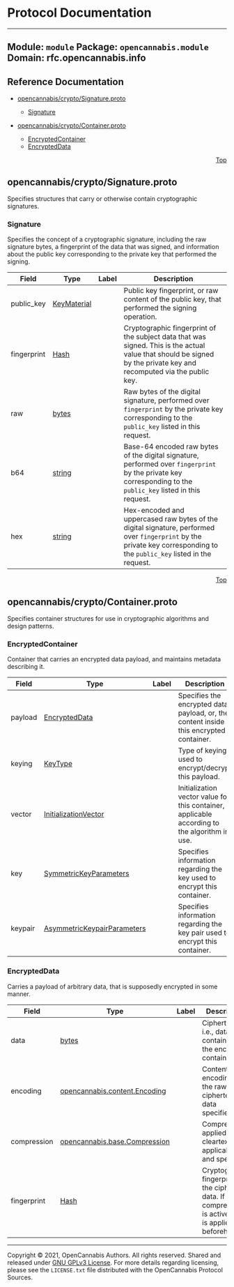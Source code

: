# Protocol Documentation
<a name="top"></a>

---
Module: `module`
Package: `opencannabis.module`
Domain: rfc.opencannabis.info
---


## Reference Documentation

- [opencannabis/crypto/Signature.proto](#opencannabis/crypto/Signature.proto)
  - [Signature](#opencannabis.crypto.Signature)

- [opencannabis/crypto/Container.proto](#opencannabis/crypto/Container.proto)
  - [EncryptedContainer](#opencannabis.crypto.EncryptedContainer)
  - [EncryptedData](#opencannabis.crypto.EncryptedData)





<a name="opencannabis/crypto/Signature.proto"></a>
<p align="right"><a href="#top">Top</a></p>

## opencannabis/crypto/Signature.proto
Specifies structures that carry or otherwise contain cryptographic signatures.


<a name="opencannabis.crypto.Signature"></a>

### Signature
Specifies the concept of a cryptographic signature, including the raw signature bytes, a fingerprint of the data that
was signed, and information about the public key corresponding to the private key that performed the signing.


| Field | Type | Label | Description |
| ----- | ---- | ----- | ----------- |
| public_key | [KeyMaterial](#opencannabis.crypto.KeyMaterial) |  | Public key fingerprint, or raw content of the public key, that performed the signing operation. |
| fingerprint | [Hash](#opencannabis.crypto.Hash) |  | Cryptographic fingerprint of the subject data that was signed. This is the actual value that should be signed by the private key and recomputed via the public key. |
| raw | [bytes](#bytes) |  | Raw bytes of the digital signature, performed over `fingerprint` by the private key corresponding to the `public_key` listed in this request. |
| b64 | [string](#string) |  | Base-64 encoded raw bytes of the digital signature, performed over `fingerprint` by the private key corresponding to the `public_key` listed in this request. |
| hex | [string](#string) |  | Hex-encoded and uppercased raw bytes of the digital signature, performed over `fingerprint` by the private key corresponding to the `public_key` listed in the request. |





<!-- end messages -->

<!-- end enums -->

<!-- end HasExtensions -->

<!-- end services -->


<a name="opencannabis/crypto/Container.proto"></a>
<p align="right"><a href="#top">Top</a></p>

## opencannabis/crypto/Container.proto
Specifies container structures for use in cryptographic algorithms and design patterns.


<a name="opencannabis.crypto.EncryptedContainer"></a>

### EncryptedContainer
Container that carries an encrypted data payload, and maintains metadata describing it.


| Field | Type | Label | Description |
| ----- | ---- | ----- | ----------- |
| payload | [EncryptedData](#opencannabis.crypto.EncryptedData) |  | Specifies the encrypted data payload, or, the content inside this encrypted container. |
| keying | [KeyType](#opencannabis.crypto.KeyType) |  | Type of keying used to encrypt/decrypt this payload. |
| vector | [InitializationVector](#opencannabis.crypto.InitializationVector) |  | Initialization vector value for this container, if applicable according to the algorithm in use. |
| key | [SymmetricKeyParameters](#opencannabis.crypto.SymmetricKeyParameters) |  | Specifies information regarding the key used to encrypt this container. |
| keypair | [AsymmetricKeypairParameters](#opencannabis.crypto.AsymmetricKeypairParameters) |  | Specifies information regarding the key pair used to encrypt this container. |






<a name="opencannabis.crypto.EncryptedData"></a>

### EncryptedData
Carries a payload of arbitrary data, that is supposedly encrypted in some manner.


| Field | Type | Label | Description |
| ----- | ---- | ----- | ----------- |
| data | [bytes](#bytes) |  | Ciphertext, i.e., data contained in the encrypted container. |
| encoding | [opencannabis.content.Encoding](#opencannabis.content.Encoding) |  | Content encoding for the raw ciphertext data specified. |
| compression | [opencannabis.base.Compression](#opencannabis.base.Compression) |  | Compression applied to the cleartext, if applicable and specified. |
| fingerprint | [Hash](#opencannabis.crypto.Hash) |  | Cryptographic fingerprint of the ciphertext data. If compression is active, this is applied beforehand. |





<!-- end messages -->

<!-- end enums -->

<!-- end HasExtensions -->

<!-- end services -->



---

Copyright &copy; 2021, OpenCannabis Authors. All rights reserved. Shared and released under
[GNU GPLv3 License](https://www.gnu.org/licenses/gpl-3.0.en.html). For more details regarding licensing, please see the
`LICENSE.txt` file distributed with the OpenCannabis Protocol Sources.
